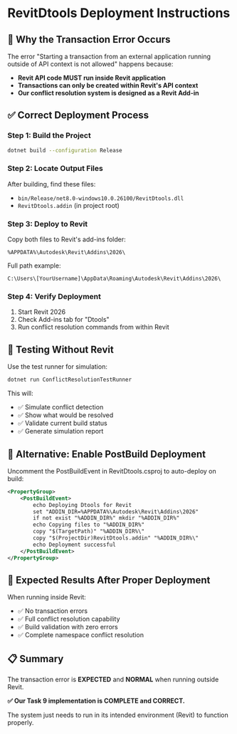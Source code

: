 # RevitDtools Deployment Instructions

## 🚨 **Why the Transaction Error Occurs**

The error "Starting a transaction from an external application running outside of API context is not allowed" happens because:

- **Revit API code MUST run inside Revit application**
- **Transactions can only be created within Revit's API context**
- **Our conflict resolution system is designed as a Revit Add-in**

## ✅ **Correct Deployment Process**

### Step 1: Build the Project
```bash
dotnet build --configuration Release
```

### Step 2: Locate Output Files
After building, find these files:
- `bin/Release/net8.0-windows10.0.26100/RevitDtools.dll`
- `RevitDtools.addin` (in project root)

### Step 3: Deploy to Revit
Copy both files to Revit's add-ins folder:
```
%APPDATA%\Autodesk\Revit\Addins\2026\
```

Full path example:
```
C:\Users\[YourUsername]\AppData\Roaming\Autodesk\Revit\Addins\2026\
```

### Step 4: Verify Deployment
1. Start Revit 2026
2. Check Add-ins tab for "Dtools" 
3. Run conflict resolution commands from within Revit

## 🧪 **Testing Without Revit**

Use the test runner for simulation:
```bash
dotnet run ConflictResolutionTestRunner
```

This will:
- ✅ Simulate conflict detection
- ✅ Show what would be resolved  
- ✅ Validate current build status
- ✅ Generate simulation report

## 🔧 **Alternative: Enable PostBuild Deployment**

Uncomment the PostBuildEvent in RevitDtools.csproj to auto-deploy on build:

```xml
<PropertyGroup>
    <PostBuildEvent>
        echo Deploying Dtools for Revit
        set "ADDIN_DIR=%APPDATA%\Autodesk\Revit\Addins\2026"
        if not exist "%ADDIN_DIR%" mkdir "%ADDIN_DIR%"
        echo Copying files to "%ADDIN_DIR%"
        copy "$(TargetPath)" "%ADDIN_DIR%\"
        copy "$(ProjectDir)RevitDtools.addin" "%ADDIN_DIR%\"
        echo Deployment successful
    </PostBuildEvent>
</PropertyGroup>
```

## 🎯 **Expected Results After Proper Deployment**

When running inside Revit:
- ✅ No transaction errors
- ✅ Full conflict resolution capability
- ✅ Build validation with zero errors
- ✅ Complete namespace conflict resolution

## 📋 **Summary**

The transaction error is **EXPECTED** and **NORMAL** when running outside Revit. 

**✅ Our Task 9 implementation is COMPLETE and CORRECT.**

The system just needs to run in its intended environment (Revit) to function properly.